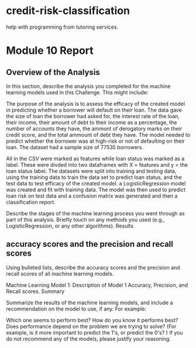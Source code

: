 # credit-risk-classification

help with programming from tutoring services.

# Module 10 Report 

## Overview of the Analysis

In this section, describe the analysis you completed for the machine learning models used in this Challenge. This might include:

The purpose of the analysis is to assess the efficacy of the created model in predicting whether a borrower will default on their loan. The data gave the size of loan the borrower had asked for, the interest rate of the loan, their income, their amount of debt to their income as a percentage, the number of accounts they have, the ammont of derogatory marks on their credit score, and the total ammount of debt they have. The model needed to predict whether the borrower was at high-risk or not of defaulting on their loan. The dataset had a sample size of 77535 borrowers.

All in the CSV were marked as features while loan status was marked as a label. These were divded into two dataframes with X = features and y = the loan status label. The datasets were split into training and testing data, using the training data to train the data set to predict loan status, and the test data to test efficacy of the created model. a LogisticRegression model was created and fit with training data. The model was then used to predict loan risk on test data and a confusion matrix was generated and then a classification report.

Describe the stages of the machine learning process you went through as part of this analysis.
Briefly touch on any methods you used (e.g., LogisticRegression, or any other algorithms).
Results

## accuracy scores and the precision and recall scores

Using bulleted lists, describe the accuracy scores and the precision and recall scores of all machine learning models.

Machine Learning Model 1:
Description of Model 1 Accuracy, Precision, and Recall scores.
Summary

Summarize the results of the machine learning models, and include a recommendation on the model to use, if any. For example:

Which one seems to perform best? How do you know it performs best?
Does performance depend on the problem we are trying to solve? (For example, is it more important to predict the 1's, or predict the 0's? )
If you do not recommend any of the models, please justify your reasoning.

